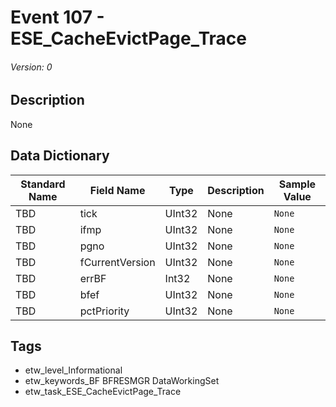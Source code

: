 # Event 107 - ESE_CacheEvictPage_Trace
###### Version: 0

## Description
None

## Data Dictionary
|Standard Name|Field Name|Type|Description|Sample Value|
|---|---|---|---|---|
|TBD|tick|UInt32|None|`None`|
|TBD|ifmp|UInt32|None|`None`|
|TBD|pgno|UInt32|None|`None`|
|TBD|fCurrentVersion|UInt32|None|`None`|
|TBD|errBF|Int32|None|`None`|
|TBD|bfef|UInt32|None|`None`|
|TBD|pctPriority|UInt32|None|`None`|

## Tags
* etw_level_Informational
* etw_keywords_BF BFRESMGR DataWorkingSet
* etw_task_ESE_CacheEvictPage_Trace
